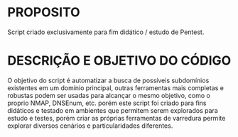 # PROPOSITO  

Script criado exclusivamente para fim didático / estudo de Pentest. 

# DESCRIÇÃO E OBJETIVO DO CÓDIGO

O objetivo do script é automatizar a busca de possíveis subdomínios existentes em um domínio principal, outras ferramentas mais completas e robustas podem ser usadas para alcançar o mesmo objetivo, como o proprio NMAP, DNSEnum, etc. porém este script foi criado para fins didáticos e testado em ambientes que permitem serem explorados para estudo e testes, porém criar as próprias ferramentas de varredura permite explorar diversos cenários e particularidades diferentes.   